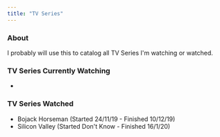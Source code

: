 ```yaml
---
title: "TV Series"
---
```


### About

I probably will use this to catalog all TV Series I'm watching or watched.

### TV Series Currently Watching

-

### TV Series Watched

- Bojack Horseman (Started 24/11/19 - Finished 10/12/19)
- Silicon Valley (Started Don't Know - Finished 16/1/20)
